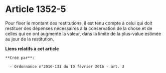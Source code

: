 # Article 1352-5

Pour fixer le montant des restitutions, il est tenu compte à celui qui doit restituer des dépenses nécessaires à la
conservation de la chose et de celles qui en ont augmenté la valeur, dans la limite de la plus-value estimée au jour de la
restitution.

**Liens relatifs à cet article**

	**Créé par**:

	  - Ordonnance n°2016-131 du 10 février 2016 - art. 3
